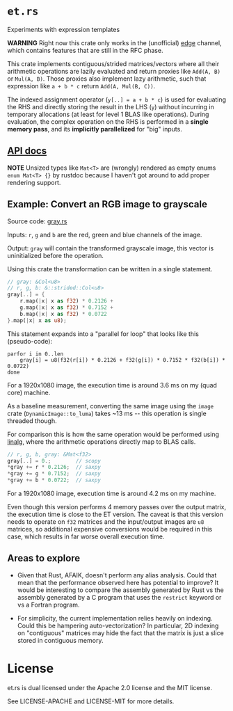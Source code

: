 # `et.rs`

Experiments with expression templates

**WARNING** Right now this crate only works in the (unofficial) [edge] channel, which contains
features that are still in the RFC phase.

[edge]: https://github.com/japaric/rusty-edge

This crate implements contiguous/strided matrices/vectors where all their arithmetic operations
are lazily evaluated and return proxies like `Add(A, B)` or `Mul(A, B)`. Those proxies also
implement lazy arithmetic, such that expression like `a + b * c` return `Add(A, Mul(B, C))`.

The indexed assignment operator (`y[..] = a + b * c`) is used for evaluating the RHS and directly
storing the result in the LHS (`y`) without incurring in temporary allocations (at least for level
1 BLAS like operations). During evaluation, the complex operation on the RHS is performed in a
**single memory pass**, and its **implicitly parallelized** for "big" inputs.

## [API docs]

**NOTE** Unsized types like `Mat<T>` are (wrongly) rendered as empty enums `enum Mat<T> {}` by rustdoc
because I haven't got around to add proper rendering support.

[API docs]: http://japaric.github.io/et.rs/et/

## Example: Convert an RGB image to grayscale

Source code: [gray.rs]

Inputs: `r`, `g` and `b` are the red, green and blue channels of the image.

Output: `gray` will contain the transformed grayscale image, this vector is uninitialized before
the operation.

[gray.rs]: https://github.com/japaric/et.rs/blob/master/src/gray.rs

Using this crate the transformation can be written in a single statement.

``` rust
// gray: &Col<u8>
// r, g, b: &::strided::Col<u8>
gray[..] = {
    r.map(|x| x as f32) * 0.2126 +
    g.map(|x| x as f32) * 0.7152 +
    b.map(|x| x as f32) * 0.0722
}.map(|x| x as u8);
```

This statement expands into a "parallel for loop" that looks like this (pseudo-code):

```
parfor i in 0..len
    gray[i] = u8(f32(r[i]) * 0.2126 + f32(g[i]) * 0.7152 * f32(b[i]) * 0.0722)
done
```

For a 1920x1080 image, the execution time is around 3.6 ms on my (quad core) machine.

As a baseline measurement, converting the same image using the `image` crate
(`DynamicImage::to_luma`) takes ~13 ms -- this operation is single threaded though.

For comparison this is how the same operation would be performed using [linalg], where the
arithmetic operations directly map to BLAS calls.

[linalg]: https://github.com/japaric/linalg.rs/tree/ng

``` rust
// r, g, b, gray: &Mat<f32>
gray[..] = 0.;        // scopy
*gray += r * 0.2126;  // saxpy
*gray += g * 0.7152;  // saxpy
*gray += b * 0.0722;  // saxpy
```

For a 1920x1080 image, execution time is around 4.2 ms on my machine.

Even though this version performs 4 memory passes over the output matrix, the execution time is
close to the ET version. The caveat is that this version needs to operate on `f32` matrices and the
input/output images are `u8` matrices, so additional expensive conversions would be required in
this case, which results in far worse overall execution time.

## Areas to explore

- Given that Rust, AFAIK, doesn't perform any alias analysis. Could that mean that the performance
  observed here has potential to improve? It would be interesting to compare the assembly generated
  by Rust vs the assembly generated by a C program that uses the `restrict` keyword or vs a Fortran
  program.

- For simplicity, the current implementation relies heavily on indexing. Could this be hampering
  auto-vectorization? In particular, 2D indexing on "contiguous" matrices may hide the fact that
  the matrix is just a slice stored in contiguous memory.

# License

et.rs is dual licensed under the Apache 2.0 license and the MIT license.

See LICENSE-APACHE and LICENSE-MIT for more details.
